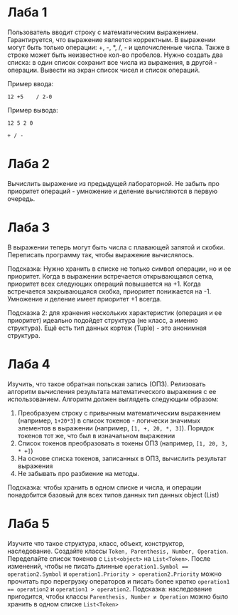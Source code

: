 # Лаба 1

Пользователь вводит строку с математическим выражением. Гарантируется, что выражение является корректным. В выражении могут быть только операции: +, -, *, /, - и целочисленные числа. Также в строке может быть неизвестное кол-во пробелов. Нужно создать два списка: в один список сохранит все числа из выражения, в другой - операции. Вывести на экран список чисел и список операций.

Пример ввода: 

`12 +5    / 2-0`

Пример вывода:

`12 5 2 0`

`+ / -`

# Лаба 2
Вычислить выражение из предыдущей лабораторной. Не забыть про приоритет операций - умножение и деление вычисляются в первую очередь.

# Лаба 3
В выражении теперь могут быть числа с плавающей запятой и скобки. Переписать программу так, чтобы выражение вычислялось.

Подсказка: Нужно хранить в списке не только символ операции, но и ее приоритет. Когда в выражении встречается открывающаяся сетка, приоритет всех следующих операций повышается на +1. Когда встречается закрывающаяся скобка, приоритет понижается на -1. Умножение и деление имеет приоритет +1 всегда.

Подсказка 2: для хранения нескольких характеристик (операция и ее приоритет) идеально подойдет структура (не класс, а именно структура). Ещё есть тип данных кортеж (Tuple) - это анонимная структура.

# Лаба 4
Изучить, что такое обратная польская запись (ОПЗ). Релизовать алгоритм вычисления результата математического выражения с ее использованием. Алгоритм должен выглядеть следующим образом:
1. Преобразуем строку с привычным математическим выражением (например, `1+20*3`) в список токенов - логически значимых элементов в выражении (например, `[1, +, 20, *, 3]`). Порядок токенов тот же, что был в изначальном выражении
2. Список токенов преобразовать в токены ОПЗ (например, `[1, 20, 3, * +]`)
3. На основе списка токенов, записанных в ОПЗ, вычислить результат выражения
4. Не забывать про разбиение на методы.


Подсказка: чтобы хранить в одном списке и числа, и операции понадобится базовый для всех типов данных тип данных object (List<object>)

# Лаба 5
Изучите что такое структура, класс, объект, конструктор, наследование. Создайте классы `Token, Parenthesis, Number, Operation`. Переделайте список токенов с `List<object>` на `List<Token>`. После изменений, чтобы не писать длинные `operation1.Symbol == operation2.Symbol` и `operation1.Priority > operation2.Priority` можно прочитать про перегрузку операторов и писать более кратко `operation1 == operation2` и `operation1 > operation2`.
Подсказка: наследование пригодится, чтобы классы `Parenthesis, Number и Operation` можно было хранить в одном списке `List<Token>`
